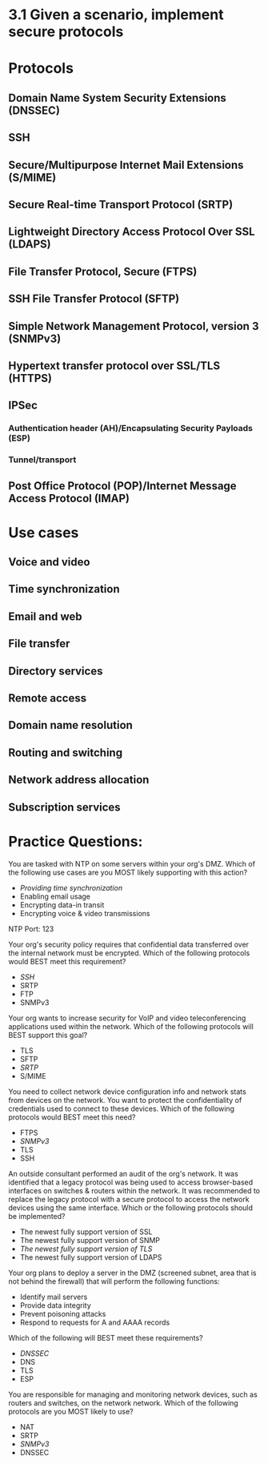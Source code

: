 # 3.1 Given a scenario, implement secure protocols

# Protocols
## Domain Name System Security Extensions (DNSSEC)

## SSH

## Secure/Multipurpose Internet Mail Extensions (S/MIME)

## Secure Real-time Transport Protocol (SRTP)

## Lightweight Directory Access Protocol Over SSL (LDAPS)

## File Transfer Protocol, Secure (FTPS)

## SSH File Transfer Protocol (SFTP)

## Simple Network Management Protocol, version 3 (SNMPv3)

## Hypertext transfer protocol over SSL/TLS (HTTPS)

## IPSec

### Authentication header (AH)/Encapsulating Security Payloads (ESP)
### Tunnel/transport

## Post Office Protocol (POP)/Internet Message Access Protocol (IMAP)

# Use cases
## Voice and video

## Time synchronization

## Email and web

## File transfer

## Directory services

## Remote access

## Domain name resolution

## Routing and switching

## Network address allocation

## Subscription services


# Practice Questions:

You are tasked with NTP on some servers within your org's DMZ. Which of the following use cases are you MOST likely supporting with this action?

- *Providing time synchronization*
- Enabling email usage
- Encrypting data-in transit
- Encrypting voice & video transmissions 

NTP Port: 123

Your org's security policy requires that confidential data transferred over the internal network must be encrypted. Which of the following protocols would BEST meet this requirement?

- *SSH*
- SRTP
- FTP
- SNMPv3

Your org wants to increase security for VoIP and video teleconferencing applications used within the network. Which of the following protocols will BEST support this goal?

- TLS
- SFTP
- *SRTP*
- S/MIME

You need to collect network device configuration info and network stats from devices on the network. You want to protect the confidentiality of credentials used to connect to these devices. Which of the following protocols would BEST meet this need?

- FTPS
- *SNMPv3*
- TLS
- SSH

An outside consultant performed an audit of the org's network. It was identified that a legacy protocol was being used to access browser-based interfaces on switches & routers within the network. It was recommended to replace the legacy protocol with a secure protocol to access the network devices using the same interface. Which or the following protocols should be implemented?

- The newest fully support version of SSL
- The newest fully support version of SNMP
- *The newest fully support version of TLS*
- The newest fully support version of LDAPS

Your org plans to deploy a server in the DMZ (screened subnet, area that is not behind the firewall) that will perform the following functions:
- Identify mail servers
- Provide data integrity
- Prevent poisoning attacks
- Respond to requests for A and AAAA records

Which of the following will BEST meet these requirements?

- *DNSSEC*
- DNS
- TLS
- ESP

You are responsible for managing and monitoring network devices, such as routers and switches, on the network network. Which of the following protocols are you MOST likely to use?

- NAT
- SRTP
- *SNMPv3*
- DNSSEC